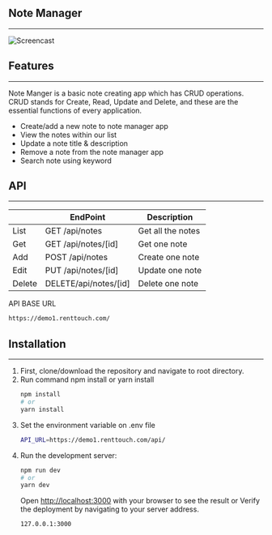## Note Manager 
---
![Screencast](https://renttouch.com/webable/note_manager.PNG)
## Features
---
Note Manger is a basic note creating app which has CRUD operations. CRUD stands for Create, Read, Update and Delete, and these are the essential functions of every application.

- Create/add a new note to note manager app
- View the notes within our list
- Update a note title & description
- Remove a note from the note manager app
- Search note using keyword


## API
---
|           | EndPoint               | Description            |
| --------- | ---------------------  | ---------------------- |
| List      | GET /api/notes         |  Get all the notes     |     
| Get       | GET /api/notes/[id]    |  Get one note          |
| Add       | POST /api/notes        |  Create one note       |
| Edit      | PUT /api/notes/[id]    |  Update one note       |
| Delete    | DELETE/api/notes/[id]  |  Delete one note       |
API BASE URL
```sh
https://demo1.renttouch.com/
```


## Installation
---
1. First, clone/download the repository and navigate to root directory.
2. Run command npm install or yarn install
    ```bash
    npm install
    # or
    yarn install
    ```
3. Set the environment variable on .env file
    ```bash
    API_URL=https://demo1.renttouch.com/api/
    ```
4. Run the development server:
    ```bash
    npm run dev
    # or
    yarn dev
    ```
    Open [http://localhost:3000](http://localhost:3000) with your browser to see the result or Verify the deployment by navigating to your server address. 
    ```sh
    127.0.0.1:3000
    ```
